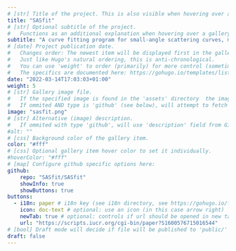 ```yaml
---
# [str] Title of the project. This is also visible when hovering over a gallery item.
title: "SASfit"
# [str] Optional subtitle of the project. 
#   Functions as an additional explanation when hovering over a gallery item (comment out the following line).
subtitle: "A curve fitting program for small-angle scattering curves, mostly from SAXS and SANS experiments in analytical or biological chemistry."
# [date] Project publication date.
#   Changes order: The newest item will be displayed first in the gallery. 
#   Just like Hugo's natural ordering, this is anti-chronological.
#   You can use 'weight' to order (primarily) for more control (sometimes it makes sense to put old items before new ones).
#   The specifics are documented here: https://gohugo.io/templates/lists/#order-content
date: "2022-03-14T17:03:03+01:00"
weight: 5
# [str] Gallery image file. 
#   If the specified image is found in the 'assets' directory  the image will be normalized to a specified height. 
#   If ommited AND type is 'github' (see below), will attempt to fetch from '{repo_url}/.github/logo.png'. 
image: "sasfit.png"
# [str] Alternative (image) description.
#   If ommited with type 'github', will use 'description' field from GitHub API.
#alt: ""
# [css] Background color of the gallery item.
color: "#fff"
# [css] Optional gallery item hover color to set it individually.
#hoverColor: "#fff"
# [map] Configure github specific options here:
github: 
    repo: "SASfit/SASfit"
    showInfo: true
    showButtons: true
buttons:
  - i18n: paper # i18n key (see i18n directory, see https://gohugo.io/functions/i18n/)
    icon: doc-text # optional: use an icon (in this case arrow right)
    newTab: true # optional: controls if url should be opened in new tab
    url: "https://scripts.iucr.org/cgi-bin/paper?S1600576715016544"
# [bool] Draft mode will decide if file will be published to 'public/' directory.
draft: false
---
```

